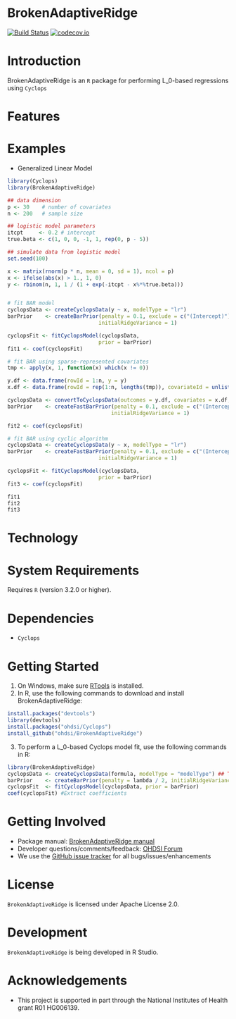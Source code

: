 BrokenAdaptiveRidge
=======

[![Build Status](https://github.com/ohdsi/BrokenAdaptiveRidge/workflows/R-CMD-check/badge.svg)](https://github.com/OHDSI/IterativeHardThresholding/actions?query=workflow%3AR-CMD-check)
[![codecov.io](https://codecov.io/github/OHDSI/BrokenAdaptiveRidge/coverage.svg?branch=main)](https://codecov.io/github/OHDSI/BrokenAdaptiveRidge?branch=main)

Introduction
============

BrokenAdaptiveRidge is an `R` package for performing L_0-based regressions using `Cyclops`

Features
========

Examples
========
* Generalized Linear Model
 ```r
library(Cyclops)
library(BrokenAdaptiveRidge)

## data dimension
p <- 30    # number of covariates
n <- 200   # sample size

## logistic model parameters 
itcpt     <- 0.2 # intercept
true.beta <- c(1, 0, 0, -1, 1, rep(0, p - 5))

## simulate data from logistic model
set.seed(100)

x <- matrix(rnorm(p * n, mean = 0, sd = 1), ncol = p)
x <- ifelse(abs(x) > 1., 1, 0)
y <- rbinom(n, 1, 1 / (1 + exp(-itcpt - x%*%true.beta)))


# fit BAR model
cyclopsData <- createCyclopsData(y ~ x, modelType = "lr")
barPrior    <- createBarPrior(penalty = 0.1, exclude = c("(Intercept)"), 
                              initialRidgeVariance = 1) 

cyclopsFit <- fitCyclopsModel(cyclopsData,
                              prior = barPrior)
fit1 <- coef(cyclopsFit) 

# fit BAR using sparse-represented covariates
tmp <- apply(x, 1, function(x) which(x != 0))

y.df <- data.frame(rowId = 1:n, y = y)
x.df <- data.frame(rowId = rep(1:n, lengths(tmp)), covariateId = unlist(tmp), covariateValue = 1)

cyclopsData <- convertToCyclopsData(outcomes = y.df, covariates = x.df, modelType = "lr")
barPrior    <- createFastBarPrior(penalty = 0.1, exclude = c("(Intercept)"), 
                                  initialRidgeVariance = 1) 

fit2 <- coef(cyclopsFit) 

# fit BAR using cyclic algorithm
cyclopsData <- createCyclopsData(y ~ x, modelType = "lr")
barPrior    <- createFastBarPrior(penalty = 0.1, exclude = c("(Intercept)"), 
                              initialRidgeVariance = 1) 

cyclopsFit <- fitCyclopsModel(cyclopsData,
                              prior = barPrior)
fit3 <- coef(cyclopsFit) 

fit1
fit2
fit3
 ```
Technology
============

System Requirements
===================
Requires `R` (version 3.2.0 or higher).

Dependencies
============
 * `Cyclops`

Getting Started
===============
1. On Windows, make sure [RTools](https://CRAN.R-project.org/bin/windows/Rtools/) is installed.
2. In R, use the following commands to download and install BrokenAdaptiveRidge:

  ```r
  install.packages("devtools")
  library(devtools)
  install.packages("ohdsi/Cyclops") 
  install_github("ohdsi/BrokenAdaptiveRidge") 
  ```

3. To perform a L_0-based Cyclops model fit, use the following commands in R:

  ```r
  library(BrokenAdaptiveRidge)
  cyclopsData <- createCyclopsData(formula, modelType = "modelType") ## TODO: Update
  barPrior    <- createBarPrior(penalty = lambda / 2, initialRidgeVariance = 2 / xi) 
  cyclopsFit  <- fitCyclopsModel(cyclopsData, prior = barPrior)
  coef(cyclopsFit) #Extract coefficients
  ```
 
Getting Involved
================
* Package manual: [BrokenAdaptiveRidge manual](https://raw.githubusercontent.com/OHDSI/BrokenAdaptiveRidge/master/extras/BrokenAdaptiveRidge.pdf) 
* Developer questions/comments/feedback: <a href="http://forums.ohdsi.org/c/developers">OHDSI Forum</a>
* We use the <a href="https://github.com/OHDSI/BrokenAdaptiveRidge/issues">GitHub issue tracker</a> for all bugs/issues/enhancements 

License
=======
`BrokenAdaptiveRidge` is licensed under Apache License 2.0.  

Development
===========
`BrokenAdaptiveRidge` is being developed in R Studio.

Acknowledgements
================
- This project is supported in part through the National Institutes of Health grant R01 HG006139.


